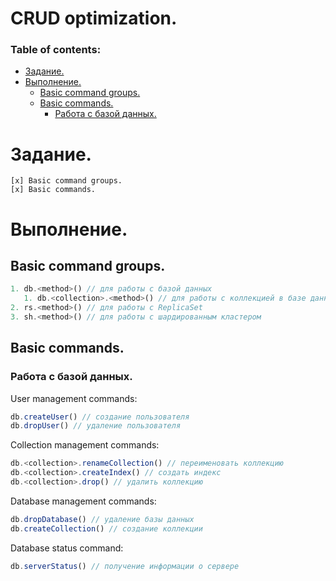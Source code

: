 # CRUD optimization.

### Table of contents:
  - [Задание.](#задание)
  - [Выполнение.](#выполнение)
    - [Basic command groups.](#basic-command-groups)
    - [Basic commands.](#basic-commands)
      - [Работа с базой данных.](#работа-с-базой-данных)
   

# Задание.
```
[x] Basic command groups.
[x] Basic commands.
```
# Выполнение.

## Basic command groups.
```js
1. db.<method>() // для работы с базой данных 
   1. db.<collection>.<method>() // для работы с коллекцией в базе данных
2. rs.<method>() // для работы с ReplicaSet
3. sh.<method>() // для работы с шардированным кластером
```

## Basic commands.

### Работа с базой данных.

User management commands:
```js
db.createUser() // создание пользователя
db.dropUser() // удаление пользователя
```

Collection management commands:
```js
db.<collection>.renameCollection() // переименовать коллекцию
db.<collection>.createIndex() // создать индекс
db.<collection>.drop() // удалить коллекцию
```

Database management commands:
```js
db.dropDatabase() // удаление базы данных
db.createCollection() // создание коллекции
```

Database status command:
```js
db.serverStatus() // получение информации о сервере
```